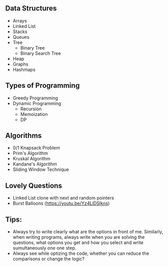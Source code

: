 ## Data Structures
- Arrays
- Linked List
- Stacks
- Queues
- Tree 
  - Binary Tree
  - Binary Search Tree
- Heap
- Graphs
- Hashmaps

## Types of Programming
- Greedy Programming
- Dynamic Programming
  - Recursion
  - Memoization
  - DP
 
## Algorithms
- 0/1 Knapsack Problem
- Prim's Algorithm
- Kruskal Algorithm
- Kandane's Algorithm
- Sliding Window Technique

## Lovely Questions
- Linked List clone with next and random pointers
- Burst Balloons (https://youtu.be/Yz4LlDSlkns)

## Tips:
- Always try to write clearly what are the options in front of me. Similarly, when writing programs, always write when you are solving the questions, what options you get and how you select and write sumultaneously one one step.
- Always see while optizing the code, whether you can reduce the comparisons or change the logic?
